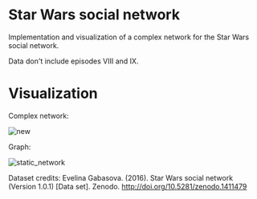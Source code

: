 # Star Wars social network
Implementation and visualization of a complex network for the Star Wars social network.

Data don't include episodes VIII and IX.


# Visualization

Complex network:

![new](https://github.com/plmrr/star-wars-social-network/assets/130595899/869f3538-be77-48dd-b50c-25f61bf73e41)

Graph: 

![static_network](https://github.com/plmrr/star-wars-social-network/assets/130595899/979b7c3f-6b2d-45dc-bc05-9c5bc423b781)


Dataset credits: 
Evelina Gabasova. (2016). Star Wars social network (Version 1.0.1) [Data set]. Zenodo. http://doi.org/10.5281/zenodo.1411479
